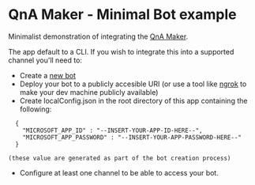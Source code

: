 # QnA Maker - Minimal Bot example

Minimalist demonstration of integrating the [QnA Maker](http://qnamaker.botframework.com).

The app default to a CLI. If you wish to integrate this into a supported channel you'll need to:

 - Create a [new bot](https://dev.botframework.com/bots/new)
 - Deploy your bot to a publicly accesible URI (or use a tool like [ngrok](https://ngrok.com/) to
make your dev machine publicly available)
 - Create localConfig.json in the root directory of this app containing the following:
```
  {
    "MICROSOFT_APP_ID" : "--INSERT-YOUR-APP-ID-HERE--",
    "MICROSOFT_APP_PASSWORD" : "--INSERT-YOUR-APP-PASSWORD-HERE--"
  }

(these value are generated as part of the bot creation process)
```
 - Configure at least one channel to be able to access your bot.




